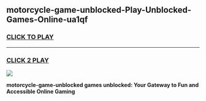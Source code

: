 
## motorcycle-game-unblocked-Play-Unblocked-Games-Online-ua1qf
<h3>
<a href="https://premium76.site?title=motorcycle-game-unblocked&ref=25A">CLICK TO PLAY</a></h3>
<hr>

<h3>
<a href="https://premium76.site?title=motorcycle-game-unblocked&ref=25A">CLICK 2 PLAY</a>
  
</h3>

<a href="https://premium76.site?title=motorcycle-game-unblocked&ref=25A"><img src="https://clearcache.store/games.png"></a>


**motorcycle-game-unblocked games unblocked: Your Gateway to Fun and Accessible Online Gaming**
